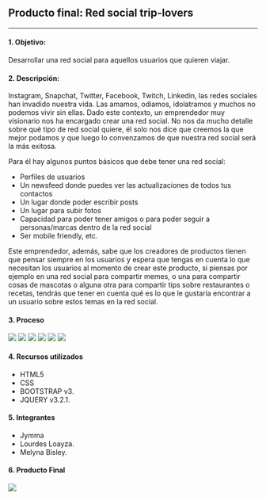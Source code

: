## Producto final: Red social trip-lovers
***

#### 1. Objetivo:
Desarrollar una red social para aquellos usuarios que quieren viajar.

#### 2. Descripción:
Instagram, Snapchat, Twitter, Facebook, Twitch, Linkedin, las redes sociales han invadido nuestra vida. Las amamos, odiamos, idolatramos y muchos no podemos vivir sin ellas. Dado este contexto, un emprendedor muy visionario nos ha encargado crear una red social. No nos da mucho detalle sobre qué tipo de red social quiere, él solo nos dice que creemos la que mejor podamos y que luego lo convenzamos de que nuestra red social será la más exitosa.

Para él hay algunos puntos básicos que debe tener una red social:

* Perfiles de usuarios
* Un newsfeed donde puedes ver las actualizaciones de todos tus contactos
* Un lugar donde poder escribir posts
* Un lugar para subir fotos
* Capacidad para poder tener amigos o para poder seguir a personas/marcas dentro de la red social
* Ser mobile friendly, etc.

Este emprendedor, además, sabe que los creadores de productos tienen que pensar siempre en los usuarios y espera que tengas en cuenta lo que necesitan los usuarios al momento de crear este producto, si piensas por ejemplo en una red social para compartir memes, o una para compartir cosas de mascotas o alguna otra para compartir tips sobre restaurantes o recetas, tendrás que tener en cuenta qué es lo que le gustaría encontrar a un usuario sobre estos temas en la red social.

#### 3. Proceso
![](assets/images/.png)
![](assets/images/.png)
![](assets/images/.png)
![](assets/images/.png)
![](assets/images/.png)
![](assets/images/.png)
#### 4. Recursos utilizados
* HTML5
* CSS
* BOOTSTRAP v3.
* JQUERY v3.2.1.

#### 5. Integrantes
* Jymma
* Lourdes Loayza.
* Melyna Bisley.

#### 6. Producto Final
![](assets/images/.png)

